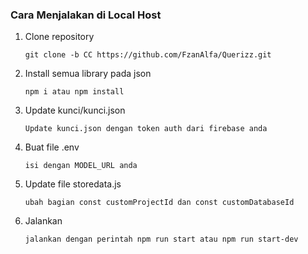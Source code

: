 

### Cara Menjalakan di Local  Host

1. Clone repository

    `git clone -b CC https://github.com/FzanAlfa/Querizz.git`

2. Install semua library pada json

    `npm i atau npm install` 

3. Update kunci/kunci.json

    `Update kunci.json dengan token auth dari firebase anda`

4. Buat file .env

    `isi dengan MODEL_URL anda`

5. Update file storedata.js

    `ubah bagian const customProjectId dan const customDatabaseId`

5. Jalankan

    `jalankan dengan perintah npm run start atau npm run start-dev`
